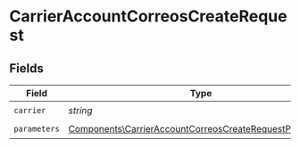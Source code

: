 # CarrierAccountCorreosCreateRequest


## Fields

| Field                                                                                                                              | Type                                                                                                                               | Required                                                                                                                           | Description                                                                                                                        | Example                                                                                                                            |
| ---------------------------------------------------------------------------------------------------------------------------------- | ---------------------------------------------------------------------------------------------------------------------------------- | ---------------------------------------------------------------------------------------------------------------------------------- | ---------------------------------------------------------------------------------------------------------------------------------- | ---------------------------------------------------------------------------------------------------------------------------------- |
| `carrier`                                                                                                                          | *string*                                                                                                                           | :heavy_check_mark:                                                                                                                 | N/A                                                                                                                                | correos                                                                                                                            |
| `parameters`                                                                                                                       | [Components\CarrierAccountCorreosCreateRequestParameters](../../Models/Components/CarrierAccountCorreosCreateRequestParameters.md) | :heavy_check_mark:                                                                                                                 | N/A                                                                                                                                |                                                                                                                                    |